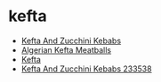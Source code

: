 # kefta

 * [Kefta And Zucchini Kebabs](../../index/k/kefta-and-zucchini-kebabs-233538.json)
 * [Algerian Kefta Meatballs](../../index/a/algerian-kefta-meatballs.json)
 * [Kefta](../../index/k/kefta.json)
 * [Kefta And Zucchini Kebabs 233538](../../index/k/kefta-and-zucchini-kebabs-233538.json)

